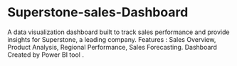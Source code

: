 # Superstone-sales-Dashboard
A data visualization dashboard built to track sales performance and provide insights for Superstone, a leading company. Features : Sales  Overview, Product Analysis, Regional Performance, Sales Forecasting. Dashboard Created by  Power BI tool .
